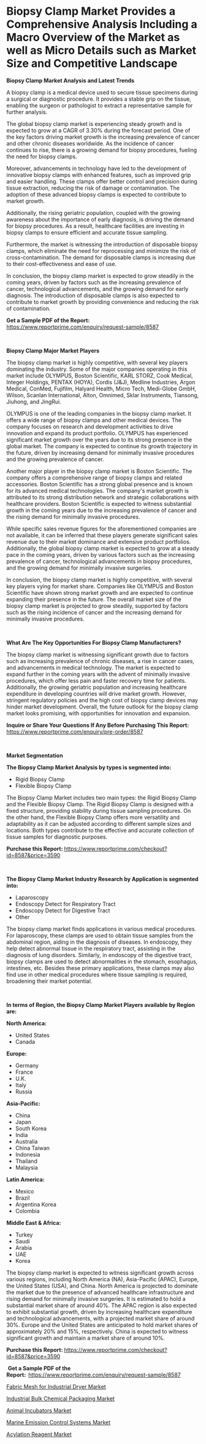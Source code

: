 <p><h1>Biopsy Clamp Market Provides a Comprehensive Analysis Including a Macro Overview of the Market as well as Micro Details such as Market Size and Competitive Landscape</h1></p><p><strong>Biopsy Clamp Market Analysis and Latest Trends</strong></p>
<p><p>A biopsy clamp is a medical device used to secure tissue specimens during a surgical or diagnostic procedure. It provides a stable grip on the tissue, enabling the surgeon or pathologist to extract a representative sample for further analysis.</p><p>The global biopsy clamp market is experiencing steady growth and is expected to grow at a CAGR of 3.30% during the forecast period. One of the key factors driving market growth is the increasing prevalence of cancer and other chronic diseases worldwide. As the incidence of cancer continues to rise, there is a growing demand for biopsy procedures, fueling the need for biopsy clamps.</p><p>Moreover, advancements in technology have led to the development of innovative biopsy clamps with enhanced features, such as improved grip and easier handling. These clamps offer better control and precision during tissue extraction, reducing the risk of damage or contamination. The adoption of these advanced biopsy clamps is expected to contribute to market growth.</p><p>Additionally, the rising geriatric population, coupled with the growing awareness about the importance of early diagnosis, is driving the demand for biopsy procedures. As a result, healthcare facilities are investing in biopsy clamps to ensure efficient and accurate tissue sampling.</p><p>Furthermore, the market is witnessing the introduction of disposable biopsy clamps, which eliminate the need for reprocessing and minimize the risk of cross-contamination. The demand for disposable clamps is increasing due to their cost-effectiveness and ease of use.</p><p>In conclusion, the biopsy clamp market is expected to grow steadily in the coming years, driven by factors such as the increasing prevalence of cancer, technological advancements, and the growing demand for early diagnosis. The introduction of disposable clamps is also expected to contribute to market growth by providing convenience and reducing the risk of contamination.</p></p>
<p><strong>Get a Sample PDF of the Report:&nbsp;</strong> <a href="https://www.reportprime.com/enquiry/request-sample/8587">https://www.reportprime.com/enquiry/request-sample/8587</a></p>
<p>&nbsp;</p>
<p><strong>Biopsy Clamp Major Market Players</strong></p>
<p><p>The biopsy clamp market is highly competitive, with several key players dominating the industry. Some of the major companies operating in this market include OLYMPUS, Boston Scientific, KARL STORZ, Cook Medical, Integer Holdings, PENTAX (HOYA), Cordis (J&J), Medline Industries, Argon Medical, ConMed, Fujifilm, Halyard Health, Micro Tech, Medi-Globe GmbH, Wilson, Scanlan International, Alton, Omnimed, Sklar Instruments, Tiansong, Jiuhong, and JingRui.</p><p>OLYMPUS is one of the leading companies in the biopsy clamp market. It offers a wide range of biopsy clamps and other medical devices. The company focuses on research and development activities to drive innovation and expand its product portfolio. OLYMPUS has experienced significant market growth over the years due to its strong presence in the global market. The company is expected to continue its growth trajectory in the future, driven by increasing demand for minimally invasive procedures and the growing prevalence of cancer.</p><p>Another major player in the biopsy clamp market is Boston Scientific. The company offers a comprehensive range of biopsy clamps and related accessories. Boston Scientific has a strong global presence and is known for its advanced medical technologies. The company's market growth is attributed to its strong distribution network and strategic collaborations with healthcare providers. Boston Scientific is expected to witness substantial growth in the coming years due to the increasing prevalence of cancer and the rising demand for minimally invasive procedures.</p><p>While specific sales revenue figures for the aforementioned companies are not available, it can be inferred that these players generate significant sales revenue due to their market dominance and extensive product portfolios. Additionally, the global biopsy clamp market is expected to grow at a steady pace in the coming years, driven by various factors such as the increasing prevalence of cancer, technological advancements in biopsy procedures, and the growing demand for minimally invasive surgeries.</p><p>In conclusion, the biopsy clamp market is highly competitive, with several key players vying for market share. Companies like OLYMPUS and Boston Scientific have shown strong market growth and are expected to continue expanding their presence in the future. The overall market size of the biopsy clamp market is projected to grow steadily, supported by factors such as the rising incidence of cancer and the increasing demand for minimally invasive procedures.</p></p>
<p>&nbsp;</p>
<p><strong>What Are The Key Opportunities For Biopsy Clamp Manufacturers?</strong></p>
<p><p>The biopsy clamp market is witnessing significant growth due to factors such as increasing prevalence of chronic diseases, a rise in cancer cases, and advancements in medical technology. The market is expected to expand further in the coming years with the advent of minimally invasive procedures, which offer less pain and faster recovery time for patients. Additionally, the growing geriatric population and increasing healthcare expenditure in developing countries will drive market growth. However, stringent regulatory policies and the high cost of biopsy clamp devices may hinder market development. Overall, the future outlook for the biopsy clamp market looks promising, with opportunities for innovation and expansion.</p></p>
<p><strong>Inquire or Share Your Questions If Any Before Purchasing This Report:</strong> <a href="https://www.reportprime.com/enquiry/pre-order/8587">https://www.reportprime.com/enquiry/pre-order/8587</a></p>
<p>&nbsp;</p>
<p><strong>Market Segmentation</strong></p>
<p><strong>The Biopsy Clamp Market Analysis by types is segmented into:</strong></p>
<p><ul><li>Rigid Biopsy Clamp</li><li>Flexible Biopsy Clamp</li></ul></p>
<p><p>The Biopsy Clamp Market includes two main types: the Rigid Biopsy Clamp and the Flexible Biopsy Clamp. The Rigid Biopsy Clamp is designed with a fixed structure, providing stability during tissue sampling procedures. On the other hand, the Flexible Biopsy Clamp offers more versatility and adaptability as it can be adjusted according to different sample sizes and locations. Both types contribute to the effective and accurate collection of tissue samples for diagnostic purposes.</p></p>
<p><strong>Purchase this Report:&nbsp;</strong><a href="https://www.reportprime.com/checkout?id=8587&price=3590">https://www.reportprime.com/checkout?id=8587&price=3590</a></p>
<p>&nbsp;</p>
<p><strong>The Biopsy Clamp Market Industry Research by Application is segmented into:</strong></p>
<p><ul><li>Laparoscopy</li><li>Endoscopy Detect for Respiratory Tract</li><li>Endoscopy Detect for Digestive Tract</li><li>Other</li></ul></p>
<p><p>The biopsy clamp market finds applications in various medical procedures. For laparoscopy, these clamps are used to obtain tissue samples from the abdominal region, aiding in the diagnosis of diseases. In endoscopy, they help detect abnormal tissue in the respiratory tract, assisting in the diagnosis of lung disorders. Similarly, in endoscopy of the digestive tract, biopsy clamps are used to detect abnormalities in the stomach, esophagus, intestines, etc. Besides these primary applications, these clamps may also find use in other medical procedures where tissue sampling is required, broadening their market potential.</p></p>
<p>&nbsp;</p>
<p><strong>In terms of Region, the Biopsy Clamp Market Players available by Region are:</strong></p>
<p>
    <p> <strong> North America: </strong>
        <ul>
            <li>United States</li>
            <li>Canada</li>
        </ul>
        </p> 
    <p> <strong> Europe: </strong>
        <ul>
            <li>Germany</li>
            <li>France</li>
            <li>U.K.</li>
            <li>Italy</li>
            <li>Russia</li>
        </ul>
        </p> 
    <p> <strong> Asia-Pacific: </strong>
        <ul>
            <li>China</li>
            <li>Japan</li>
            <li>South Korea</li>
            <li>India</li>
            <li>Australia</li>
            <li>China Taiwan</li>
            <li>Indonesia</li>
            <li>Thailand</li>
            <li>Malaysia</li>
        </ul>
        </p> 
    <p> <strong> Latin America: </strong>
        <ul>
            <li>Mexico</li>
            <li>Brazil</li>
            <li>Argentina Korea</li>
            <li>Colombia</li>
        </ul>
        </p> 
    <p> <strong> Middle East & Africa: </strong>
        <ul>
            <li>Turkey</li>
            <li>Saudi</li>
            <li>Arabia</li>
            <li>UAE</li>
            <li>Korea</li>
        </ul>
    </p>
    </p>
<p><p>The biopsy clamp market is expected to witness significant growth across various regions, including North America (NA), Asia-Pacific (APAC), Europe, the United States (USA), and China. North America is projected to dominate the market due to the presence of advanced healthcare infrastructure and rising demand for minimally invasive surgeries. It is estimated to hold a substantial market share of around 40%. The APAC region is also expected to exhibit substantial growth, driven by increasing healthcare expenditure and technological advancements, with a projected market share of around 30%. Europe and the United States are anticipated to hold market shares of approximately 20% and 15%, respectively. China is expected to witness significant growth and maintain a market share of around 10%.</p></p>
<p><strong>Purchase this Report: </strong><a href="https://www.reportprime.com/checkout?id=8587&price=3590">https://www.reportprime.com/checkout?id=8587&price=3590</a></p>
<p>&nbsp;<strong>Get a Sample PDF of the Report:&nbsp;&nbsp;</strong><a href="https://www.reportprime.com/enquiry/request-sample/8587">https://www.reportprime.com/enquiry/request-sample/8587</a></p>
<p><strong></strong></p>
<p><p><a href="https://www.linkedin.com/pulse/fabric-mesh-industrial-dryer-market-size-furnishes-valuable-rxlae?trackingId=DN1D0K3fRzmp6IZQAmBLcg%3D%3D">Fabric Mesh for Industrial Dryer Market</a></p><p><a href="https://www.linkedin.com/pulse/industrial-bulk-chemical-packaging-market-offer-valuable-briie?trackingId=U8A7IB%2BPTjCxP09sjH6lEw%3D%3D">Industrial Bulk Chemical Packaging Market</a></p><p><a href="https://github.com/grishafomin4852/Market-Research-Report-List-2/blob/main/animal-incubators-market.md">Animal Incubators Market</a></p><p><a href="https://www.linkedin.com/pulse/marine-emission-control-systems-market-analysis-examines-its-lh0re?trackingId=VGuzmPouQIqSWkOQ%2F%2BUEcg%3D%3D">Marine Emission Control Systems Market</a></p><p><a href="https://github.com/ruslanpoljakovrd177/Market-Research-Report-List-2/blob/main/acylation-reagent-market.md">Acylation Reagent Market</a></p></p>